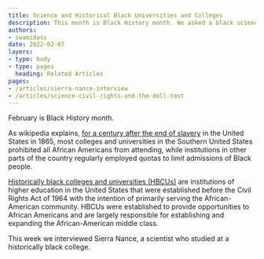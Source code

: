 ```yaml
---
title: Science and Historical Black Universities and Colleges
description: This month is Black History month. We asked a black science student about her journey to science from a HBUC.
authors:
- swamidass
date: 2022-02-07
layers:
- type: body
- type: pages
  heading: Related Articles
pages:
- /articles/sierra-nance-interview
- /articles/science-civil-rights-and-the-doll-test
---
```


February is Black History month.

As wikipedia explains, [for a century after the end of slavery](https://en.wikipedia.org/wiki/Historically_black_colleges_and_universities) in the United States in 1865, most colleges and universities in the Southern United States prohibited all African Americans from attending, while institutions in other parts of the country regularly employed quotas to limit admissions of Black people. 

[Historically black colleges and universities (HBCUs)](https://en.wikipedia.org/wiki/Historically_black_colleges_and_universities) are institutions of higher education in the United States that were established before the Civil Rights Act of 1964 with the intention of primarily serving the African-American community. HBCUs were established to provide opportunities to African Americans and are largely responsible for establishing and expanding the African-American middle class.

This week we interviewed Sierra Nance, a scientist who studied at a historically black college. 

